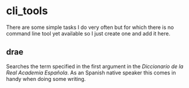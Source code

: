 cli_tools
=========

There are some simple tasks I do very often but for which there is no command
line tool yet available so I just create one and add it here.




drae
----

Searches the term specified in the first argument in the _Diccionario de la Real
Academia Española_. As an Spanish native speaker this comes in handy when doing
some writing.
